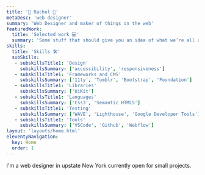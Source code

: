 ```yaml
---
title: '🐝 Rachel 🐝'
metaDesc: 'web designer'
summary: 'Web Designer and maker of things on the web'
featuredWork:
  title: 'Selected work 💻'
  summary: 'Some stuff that should give you an idea of what we’re all about.'
skills:
  title: 'Skills 🛠️'
  subSkills: 
   - subskillsTitle1: 'Design'
     subskillsSummary: ['accessibility', 'responsiveness']
   - subskillsTitle1: 'Frameworks and CMS'
     subskillsSummary: ['11ty', 'Tumblr', 'Bootstrap', 'Foundation']
   - subskillsTitle1: 'Libraries'
     subskillsSummary: ['UiKit']
   - subskillsTitle1: 'Languages'
     subskillsSummary: ['Css3', 'Semantic HTML5']
   - subskillsTitle1: 'Testing'
     subskillsSummary: ['WAVE', 'Lighthouse', 'Google Developer Tools']
   - subskillsTitle1: 'Tools'
     subskillsSummary: ['VSCode', 'Github', 'Webflow']
layout: 'layouts/home.html'
eleventyNavigation:
  key: Home
  order: 1
---
```


I'm a web designer in upstate New York currently open for small projects.
